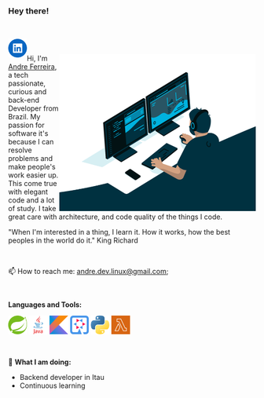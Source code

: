 ### Hey there!  
<!-- <img src="https://media.giphy.com/media/hvRJCLFzcasrR4ia7z/giphy.gif" width="10px" size> -->

<p>&nbsp;</p>

<a href="https://www.linkedin.com/in/andre-l-s-ferreira-86a77025/">
  <!-- <img align="left" alt="Andre's LinkedIN" width="22px" src="https://raw.githubusercontent.com/peterthehan/peterthehan/master/assets/linkedin.svg" /> -->
  <img align="left" alt="Andre's LinkedIN" height="38" src="https://raw.githubusercontent.com/andrelsf/andrelsf/main/.github/images/linkedin-icon.png">
</a>

<p>&nbsp;</p>

<img align="right" alt="GIF" src="code.gif?raw=true" width="400" height="320" />

Hi, I'm [Andre Ferreira](https://www.linkedin.com/in/andre-l-s-ferreira-86a77025), a tech passionate, curious and back-end Developer from Brazil. My passion for software it's because I can resolve problems and make people's work easier up. This come true with elegant code and a lot of study. I take great care with architecture, and code quality of the things I code.
<p>"When I'm interested in a thing, I learn it. How it works, how the best peoples in the world do it." King Richard</p>


<p>&nbsp;</p>

📫 How to reach me: [andre.dev.linux@gmail.com](https://mailto:andre.dev.linux@gmail.com);

<p>&nbsp;</p>

**Languages and Tools:**  
<p float="left">
<code><img height="38" src="https://raw.githubusercontent.com/andrelsf/andrelsf/main/.github/images/spring.png"></code>
<code><img height="38" src="https://raw.githubusercontent.com/andrelsf/andrelsf/main/.github/images/java.png"></code>
<code><img height="38" src="https://raw.githubusercontent.com/andrelsf/andrelsf/main/.github/images/kotlin.png"></code>
<code><img height="38" src="https://raw.githubusercontent.com/andrelsf/andrelsf/main/.github/images/quarkus.png"></code>
<code><img height="38" src="https://raw.githubusercontent.com/andrelsf/andrelsf/main/.github/images/python.png"></code>
<code><img height="38" src="https://raw.githubusercontent.com/andrelsf/andrelsf/main/.github/images/lambda.png"></code>
</p>


<p>&nbsp;</p>

🚧 **What I am doing:**

- Backend developer in Itau
- Continuous learning



